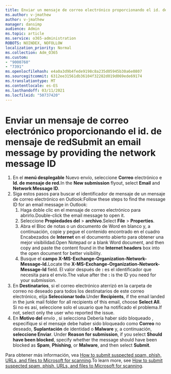 ```yaml
---
title: Enviar un mensaje de correo electrónico proporcionando el id. de mensaje de red
ms.author: v-jmathew
author: v-jmathew
manager: dansimp
audience: Admin
ms.topic: article
ms.service: o365-administration
ROBOTS: NOINDEX, NOFOLLOW
localization_priority: Normal
ms.collection: Adm_O365
ms.custom:
- "9000760"
- "7391"
ms.openlocfilehash: e4a0a3d9b4fede9198c8a235d05945b30a6e0807
ms.sourcegitcommit: 6312ee31561db36104f32282d019d069ede69174
ms.translationtype: MT
ms.contentlocale: es-ES
ms.lasthandoff: 03/11/2021
ms.locfileid: "50737420"
---
```

# <a name="submit-an-email-message-by-providing-the-network-message-id"></a><span data-ttu-id="896ab-102">Enviar un mensaje de correo electrónico proporcionando el id. de mensaje de red</span><span class="sxs-lookup"><span data-stu-id="896ab-102">Submit an email message by providing the network message ID</span></span>

1. <span data-ttu-id="896ab-103">En el **menú desplegable** Nuevo envío, seleccione **Correo** electrónico e **Id. de mensaje de red.**</span><span class="sxs-lookup"><span data-stu-id="896ab-103">In the **New submission** flyout, select **Email** and **Network Message ID**.</span></span>
2. <span data-ttu-id="896ab-104">Siga estos pasos para buscar el identificador de mensaje de un mensaje de correo electrónico en Outlook:</span><span class="sxs-lookup"><span data-stu-id="896ab-104">Follow these steps to find the message ID for an email message in Outlook:</span></span>
    1. <span data-ttu-id="896ab-105">Haga doble clic en el mensaje de correo electrónico para abrirlo.</span><span class="sxs-lookup"><span data-stu-id="896ab-105">Double-click the email message to open it.</span></span>
    1. <span data-ttu-id="896ab-106">Seleccione **Propiedades del**  >  **archivo**.</span><span class="sxs-lookup"><span data-stu-id="896ab-106">Select **File** > **Properties**.</span></span>
    1. <span data-ttu-id="896ab-107">Abra el Bloc de notas o un documento de Word en blanco y, a continuación, copie y pegue el contenido encontrado en el cuadro Encabezados de **Internet** en el documento abierto para obtener una mejor visibilidad.</span><span class="sxs-lookup"><span data-stu-id="896ab-107">Open Notepad or a blank Word document, and then copy and paste the content found in the **Internet headers** box into the open document for better visibility.</span></span>
    1. <span data-ttu-id="896ab-108">Busque el **campo X-MS-Exchange-Organization-Network-Message-Id.**</span><span class="sxs-lookup"><span data-stu-id="896ab-108">Locate the **X-MS-Exchange-Organization-Network-Message-Id** field.</span></span> <span data-ttu-id="896ab-109">El valor después de **:** es el identificador que necesita para el envío.</span><span class="sxs-lookup"><span data-stu-id="896ab-109">The value after the **:** is the ID you need for your submission.</span></span>
3. <span data-ttu-id="896ab-110">En **Destinatarios**, si el correo electrónico aterrizó en la carpeta de correo no deseado para todos los destinatarios de este correo electrónico, elija **Seleccionar todo**.</span><span class="sxs-lookup"><span data-stu-id="896ab-110">Under **Recipients**, if the email landed in the junk mail folder for all recipients of this email, choose **Select All**.</span></span> <span data-ttu-id="896ab-111">Si no es así, seleccione solo el usuario que ha notificado el problema.</span><span class="sxs-lookup"><span data-stu-id="896ab-111">If not, select only the user who reported the issue.</span></span>
4. <span data-ttu-id="896ab-112">En **Motivo del** envío , si selecciona Debería haber sido bloqueado , especifique si el mensaje debe haber sido bloqueado como **Correo** no deseado, **Suplantación** de identidad o **Malware** y, a continuación, **seleccione Enviar**. </span><span class="sxs-lookup"><span data-stu-id="896ab-112">Under **Reason for submission**, if you select **Should have been blocked**, specify whether the message should have been blocked as **Spam**, **Phishing**, or **Malware**, and then select **Submit**.</span></span>

<span data-ttu-id="896ab-113">Para obtener más información, vea [How to submit suspected spam, phish, URLs, and files to Microsoft for scanning](https://go.microsoft.com/fwlink/?linkid=2101479).</span><span class="sxs-lookup"><span data-stu-id="896ab-113">To learn more, see [How to submit suspected spam, phish, URLs, and files to Microsoft for scanning](https://go.microsoft.com/fwlink/?linkid=2101479).</span></span>
